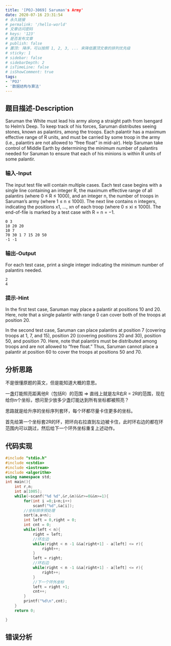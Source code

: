 ```yaml
---
title: '[POJ-3069] Saruman's Army'
date: 2020-07-16 23:31:54
# 永久链接
# permalink: '/hello-world'
# 文章访问密码
# keys: '123'
# 是否发布文章
# publish: false
# 置顶: 降序，可以按照 1, 2, 3, ... 来降低置顶文章的排列优先级
# sticky: 1
# sidebar: false
# sidebarDepth: 2
# isTimeLine: false
# isShowComment: true
tags:
- 'POJ'
- '数据结构与算法'
---
```


## 题目描述-Description
Saruman the White must lead his army along a straight path from Isengard to Helm’s Deep. To keep track of his forces, Saruman distributes seeing stones, known as palantirs, among the troops. Each palantir has a maximum effective range of R units, and must be carried by some troop in the army (i.e., palantirs are not allowed to “free float” in mid-air). Help Saruman take control of Middle Earth by determining the minimum number of palantirs needed for Saruman to ensure that each of his minions is within R units of some palantir.
### 输入-Input
The input test file will contain multiple cases. Each test case begins with a single line containing an integer R, the maximum effective range of all palantirs (where 0 ≤ R ≤ 1000), and an integer n, the number of troops in Saruman’s army (where 1 ≤ n ≤ 1000). The next line contains n integers, indicating the positions x1, …, xn of each troop (where 0 ≤ xi ≤ 1000). The end-of-file is marked by a test case with R = n = −1.
```
0 3
10 20 20
10 7
70 30 1 7 15 20 50
-1 -1
```
### 输出-Output
For each test case, print a single integer indicating the minimum number of palantirs needed.
```
2
4
```
### 提示-Hint
In the first test case, Saruman may place a palantir at positions 10 and 20. Here, note that a single palantir with range 0 can cover both of the troops at position 20.

In the second test case, Saruman can place palantirs at position 7 (covering troops at 1, 7, and 15), position 20 (covering positions 20 and 30), position 50, and position 70. Here, note that palantirs must be distributed among troops and are not allowed to “free float.” Thus, Saruman cannot place a palantir at position 60 to cover the troops at positions 50 and 70.
## 分析思路
不是很懂原题的英文，但是能知道大概的意思。

一盏灯能照亮距离他R（包括R）的范围 => 直线上就是左R右R = 2R的范围，现在给你n个坐标，想问至少放多少盏灯能达到所有坐标都被照亮？

思路就是给升序的坐标序列套环，每个环都尽量卡住更多的坐标。

首先给第一个坐标套2R的环，把环向右拉直到左边被卡住，此时环右边的都在环范围内可以跳过，然后给下一个环外坐标重复上述动作。

## 代码实现
```cpp
#include "stdio.h"
#include <cstdio>
#include <iostream>
#include <algorithm>
using namespace std;
int main(){
    int r,n;
    int a[1005];
    while(~scanf("%d %d",&r,&n)&&r>=0&&n>=1){
        for(int i =0;i<n;i++)
            scanf("%d",&a[i]);
        //坐标排序预处理
        sort(a,a+n);
        int left = 0,right = 0;
        int cnt = 0;
        while(left < n){
            right = left;
            //环左边
            while(right < n -1 &&a[right+1] - a[left] <= r){
                right++;
            }
            left = right;
            //环右边
            while(right < n -1 &&a[right+1] - a[left] <= r){
                right++;
            }
            //下一个环外坐标
            left = right +1;
            cnt++;
        }
        printf("%d\n",cnt);
    }
    return 0;

}
```
## 错误分析